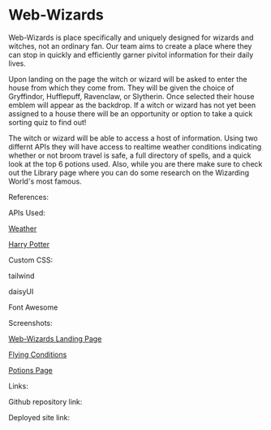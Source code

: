 # Web-Wizards

Web-Wizards is place specifically and uniquely designed for wizards and witches, not an ordinary fan. Our team aims to create a place where they can stop in quickly and efficiently garner pivitol information for their daily lives.  

Upon landing on the page the witch or wizard will be asked to enter the house from which they come from.  They will be given the choice of Gryffindor, Hufflepuff, Ravenclaw, or Slytherin.  Once selected their house emblem will appear as the backdrop.  If a witch or wizard has not yet been assigned to a house there will be an opportunity or option to take a quick sorting quiz to find out!

The witch or wizard will be able to access a host of information. Using two differnt APIs they will have access to realtime weather conditions indicating whether or not broom travel is safe, a full directory of spells, and a quick look at the top 6 potions used. Also, while you are there make sure to check out the Library page where you can do some research on the Wizarding World's most famous. 



References:

APIs Used: 

[Weather](https://www.weatherapi.com/)
           
[Harry Potter](https://potterdb.com/)



Custom CSS: 

tailwind

daisyUI

Font Awesome



Screenshots:
            
[Web-Wizards Landing Page]()

[Flying Conditions]()

[Potions Page]()



Links:

Github repository link:

Deployed site link:
